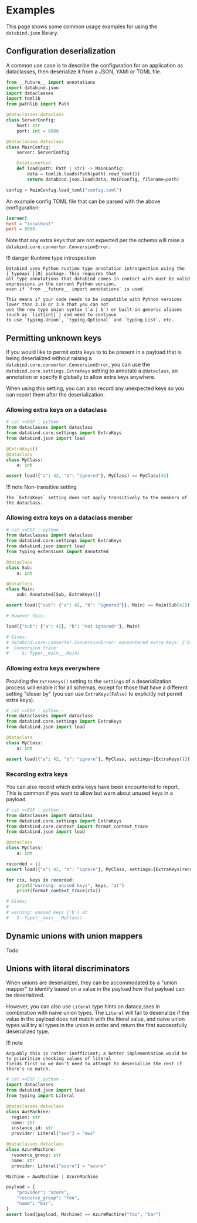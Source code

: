 # Examples

This page shows some common usage examples for using the `databind.json` library.

## Configuration deserialization

A common use case is to describe the configuration for an application as dataclasses, then deserialize it from a
JSON, YAMl or TOML file.

```py
from __future__ import annotations
import databind.json
import dataclasses
import tomlib
from pathlib import Path

@dataclasses.dataclass
class ServerConfig:
    host: str
    port: int = 8080

@dataclasses.dataclass
class MainConfig:
    server: ServerConfig

    @staticmethod
    def load(path: Path | str) -> MainConfig:
        data = tomlib.loads(Path(path).read_text())
        return databind.json.load(data, MainConfig, filename=path)

config = MainConfig.load_toml("config.toml")
```

An example config TOML file that can be parsed with the above configuration:

```toml
[server]
host = "localhost"
port = 8080
```

Note that any extra keys that are not expected per the schema will raise a `databind.core.converter.ConversionError`.

!!! danger Runtime type introspection

    Databind uses Python runtime type annotation introspection using the [`typeapi`][0] package. This requires that
    all type annotations that databind comes in contact with must be valid expressions in the current Python version,
    even if `from __future__ import annotations` is used.

    This means if your code needs to be compatible with Python versions lower than 3.10 or 3.9 that you can not
    use the new type union syntax (`a | b`) or built-in generic aliases (such as `list[int]`) and need to continue
    to use `typing.Union`, `typing.Optional` and `typing.List`, etc.

## Permitting unknown keys

If you would like to permit extra keys to to be present in a payload that is being deserialized without raising a
`databind.core.converter.ConversionError`, you can use the `databind.core.settings.ExtraKeys` setting
to annotate a `@dataclass`, an annotation or specify it globally to allow extra keys anywhere.

When using this setting, you can also record any unexpected keys so you can report them after the deserialization.

### Allowing extra keys on a dataclass

```py
# cat <<EOF | python -
from dataclasses import dataclass
from databind.core.settings import ExtraKeys
from databind.json import load

@ExtraKeys()
@dataclass
class MyClass:
    a: int

assert load({"a": 42, "b": "ignored"}, MyClass) == MyClass(42)
```

!!! note Non-transitive setting

    The `ExtraKeys` setting does not apply transitively to the members of the dataclass.

### Allowing extra keys on a dataclass member

```py
# cat <<EOF | python -
from dataclasses import dataclass
from databind.core.settings import ExtraKeys
from databind.json import load
from typing_extensions import Annotated

@dataclass
class Sub:
    a: int

@dataclass
class Main:
    sub: Annotated[Sub, ExtraKeys()]

assert load({"sub": {"a": 42, "b": "ignored"}}, Main) == Main(Sub(42))

# However this:

load({"sub": {"a": 42}, "b": "not ignored!"}, Main)

# Gives:
# databind.core.converter.ConversionError: encountered extra keys: {'b'}
#  Conversion trace:
#     $: Type(__main__.Main)
```

### Allowing extra keys everywhere

Providing the `ExtraKeys()` setting to the `settings` of a deserialization process will enable it for all schemas,
except for those that have a different setting "closer by" (you can use `ExtraKeys(False)` to explicitly _not_ permit extra keys).

```py
# cat <<EOF | python -
from dataclasses import dataclass
from databind.core.settings import ExtraKeys
from databind.json import load

@dataclass
class MyClass:
    a: int

assert load({"a": 42, "b": "ignore"}, MyClass, settings=[ExtraKeys()]) == MyClass(42)
```

### Recording extra keys

You can also record which extra keys have been encountered to report. This is common if you want to allow but
warn about unused keys in a payload.

```py
# cat <<EOF | python -
from dataclasses import dataclass
from databind.core.settings import ExtraKeys
from databind.core.context import format_context_trace
from databind.json import load

@dataclass
class MyClass:
    a: int

recorded = []
assert load({"a": 42, "b": "ignore"}, MyClass, settings=[ExtraKeys(recorder=lambda ctx, keys: recorded.append((ctx, keys)))]) == MyClass(42)

for ctx, keys in recorded:
    print("warning: unused keys", keys, "at")
    print(format_context_trace(ctx))

# Gives:
#
# warning: unused keys {'b'} at
#   $: Type(__main__.MyClass)
```

## Dynamic unions with union mappers

Todo

## Unions with literal discriminators

When unions are deserialized, they can be accommodated by a "union mapper" to identify based on a value in the
payload how that payload can be deserialized.

However, you can also use `Literal` type hints on dataca,sses in combination with naive union types. The `Literal`
will fail to deserialize if the value in the payload does not match with the literal value, and naive union types will
try all types in the union in order and return the first successfully deserialized type.

!!! note

    Arguably this is rather inefficient; a better implementation would be to prioritize checking values of literal
    fields first so we don't need to attempt to deserialize the rest if there's no match.

```py
# cat <<EOF | python -
import dataclasses
from databind.json import load
from typing import Literal

@dataclasses.dataclass
class AwsMachine:
  region: str
  name: str
  instance_id: str
  provider: Literal["aws"] = "aws"

@dataclasses.dataclass
class AzureMachine:
  resource_group: str
  name: str
  provider: Literal["azure"] = "azure"

Machine = AwsMachine | AzureMachine

payload = {
    "provider": "azure",
    "resource_group": "foo",
    "name": "bar",
}
assert load(payload, Machine) == AzureMachine("foo", "bar")
```
